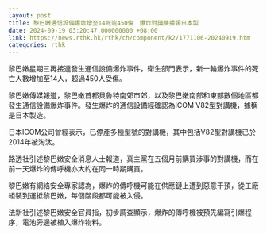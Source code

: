 ```yaml
---
layout: post
title: 黎巴嫩通信設備爆炸增至14死逾450傷　爆炸對講機據報日本製
date: 2024-09-19 03:20:47.000000000 +08:00
link: https://news.rthk.hk/rthk/ch/component/k2/1771106-20240919.htm
categories: rthk
---
```


黎巴嫩星期三再接連發生通信設備爆炸事件，衛生部門表示，新一輪爆炸事件的死亡人數增加至14人，超過450人受傷。

黎巴嫩傳媒報道，黎巴嫩首都貝魯特南郊市郊，以及黎巴嫩南部和東部數個地區都發生通信設備爆炸事件。發生爆炸的通信設備經確認為ICOM V82型對講機，據稱是日本製造。

日本ICOM公司曾經表示，已停產多種型號的對講機，其中包括V82型對講機已於2014年被淘汰。

路透社引述黎巴嫩安全消息人士報道，真主黨在五個月前購買涉事的對講機，而在前一天爆炸的傳呼機亦大約在同一時期購買。

黎巴嫩有網絡安全專家認為，爆炸的傳呼機可能在供應鏈上遭到惡意干預，從工廠組裝到運抵黎巴嫩，每個階段都可能被入侵。

法新社引述黎巴嫩安全官員指，初步調查顯示，爆炸的傳呼機被預先編寫引爆程序，電池旁邊被植入爆炸物料。

